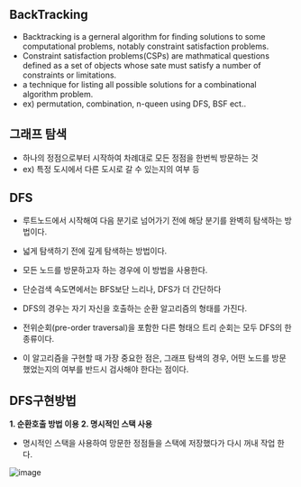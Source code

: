 ## BackTracking
- Backtracking is a gerneral algorithm for finding solutions to some computational problems, notably constraint satisfaction problems.
- Constraint satisfaction problems(CSPs) are mathmatical questions defined as a set of objects whose sate must satisfy a number of constraints or limitations.
- a technique for listing all possible solutions for a combinational algorithm problem. 
- ex) permutation, combination, n-queen using DFS, BSF ect.. 

## 그래프 탐색
- 하나의 정점으로부터 시작하여 차례대로 모든 정점을 한번씩 방문하는 것
- ex) 특정 도시에서 다른 도시로 갈 수 있는지의 여부 등 

## DFS
- 루트노드에서 시작해여 다음 분기로 넘어가기 전에 해당 분기를 완벽히 
탐색하는 방법이다. 
- 넓게 탐색하기 전에 깊게 탐색하는 방법이다. 
- 모든 노드를 방문하고자 하는 경우에 이 방법을 사용한다. 
- 단순검색 속도면에서는 BFS보단 느리나, DFS가 더 간단하다


- DFS의 경우는 자기 자신을 호출하는 순환 알고리즘의 형태를 가진다. 
- 전위순회(pre-order traversal)을 포함한 다른 형태으 트리 순회는 모두
DFS의 한 종류이다. 
- 이 알고리즘을 구현할 때 가장 중요한 점은, 그래프 탐색의 경우, 어떤 노드를 
방문했었는지의 여부를 반드시 검사해야 한다는 점이다. 

## DFS구현방법
**1. 순환호출 방법 이용**
**2. 명시적인 스택 사용**
- 명시적인 스택을 사용하여 망문한 정점들을 스택에 저장했다가 다시 꺼내 작업
한다. 

![image](https://user-images.githubusercontent.com/49298791/87229415-b67ea600-c3e2-11ea-8f04-2c1746a38257.png)

